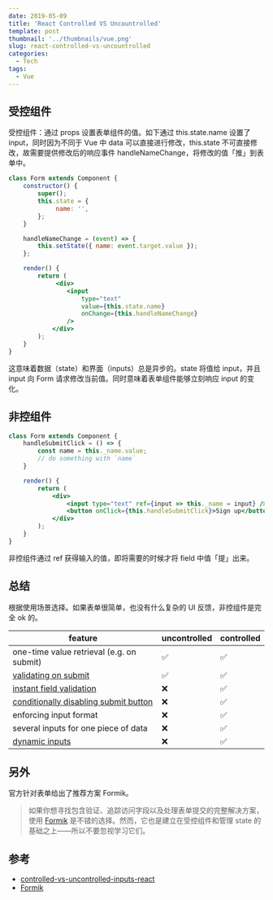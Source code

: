 ```yaml
---
date: 2019-05-09
title: 'React Controlled VS Uncountrolled'
template: post
thumbnail: '../thumbnails/vue.png'
slug: react-controlled-vs-uncountrolled
categories:
  - Tech
tags:
  - Vue
---
```


## 受控组件

受控组件：通过 props 设置表单组件的值。如下通过 this.state.name 设置了 input，同时因为不同于 Vue 中 data 可以直接进行修改，this.state 不可直接修改，故需要提供修改后的响应事件 handleNameChange，将修改的值「推」到表单中。

```jsx
class Form extends Component {
	constructor() {
		super();
		this.state = {
			 name: '',
		};
	}

	handleNameChange = (event) => {
		this.setState({ name: event.target.value });
	};

	render() {
		return (
			 <div>
				<input
					type="text"
					value={this.state.name}
					onChange={this.handleNameChange}
				/>
			</div>
		);
	}
}
```

这意味着数据（state）和界面（inputs）总是异步的。state 将值给 input，并且 input 向 Form 请求修改当前值。同时意味着表单组件能够立刻响应 input 的变化。

## 非控组件

```jsx
class Form extends Component {
	handleSubmitClick = () => {
		const name = this._name.value;
		// do something with `name`
	}

	render() {
		return (
			<div>
				<input type="text" ref={input => this._name = input} />
				<button onClick={this.handleSubmitClick}>Sign up</button>
			</div>
		);
	}
}
```

非控组件通过 ref 获得输入的值，即将需要的时候才将 field 中值「提」出来。

## 总结

根据使用场景选择。如果表单很简单，也没有什么复杂的 UI 反馈，非控组件是完全 ok 的。

| feature                                                      | uncontrolled | controlled |
| ------------------------------------------------------------ | ------------ | ---------- |
| one-time value retrieval (e.g. on submit)                    | ✅            | ✅          |
| [validating on submit](https://goshakkk.name/submit-time-validation-react/) | ✅            | ✅          |
| [instant field validation](https://goshakkk.name/instant-form-fields-validation-react/) | ❌            | ✅          |
| [conditionally disabling submit button](https://goshakkk.name/form-recipe-disable-submit-button-react/) | ❌            | ✅          |
| enforcing input format                                       | ❌            | ✅          |
| several inputs for one piece of data                         | ❌            | ✅          |
| [dynamic inputs](https://goshakkk.name/array-form-inputs/)   | ❌            | ✅          |

## 另外

官方针对表单给出了推荐方案 Formik。

> 如果你想寻找包含验证、追踪访问字段以及处理表单提交的完整解决方案，使用 [Formik](https://jaredpalmer.com/formik) 是不错的选择。然而，它也是建立在受控组件和管理 state 的基础之上——所以不要忽视学习它们。

## 参考

+ [controlled-vs-uncontrolled-inputs-react](https://goshakkk.name/controlled-vs-uncontrolled-inputs-react/)
+ [Formik](https://jaredpalmer.com/formik/docs/tutorial)

